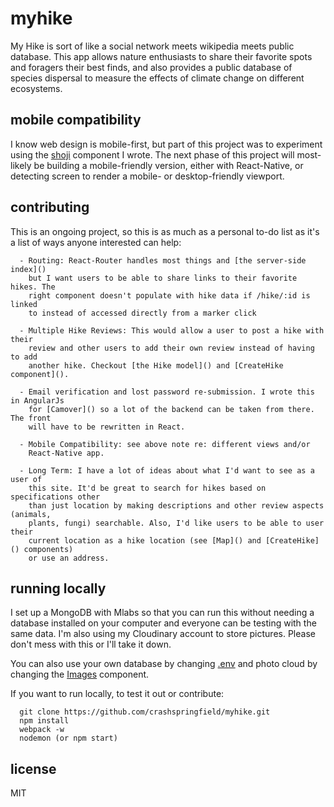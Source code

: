 # myhike
My Hike is sort of like a social network meets wikipedia meets public database.
This app allows nature enthusiasts to share their favorite spots and foragers
their best finds, and also provides a public database of species dispersal
to measure the effects of climate change on different ecosystems.

## mobile compatibility
I know web design is mobile-first, but part of this project was to experiment using
the [shoji](https://crashspringfield.github.io/shoji/) component I wrote. The next phase
of this project will most-likely be building a mobile-friendly version, either with
React-Native, or detecting screen to render a mobile- or desktop-friendly viewport.

## contributing
This is an ongoing project, so this is as much as a personal to-do list as it's a
list of ways anyone interested can help:

      - Routing: React-Router handles most things and [the server-side index]()
        but I want users to be able to share links to their favorite hikes. The
        right component doesn't populate with hike data if /hike/:id is linked
        to instead of accessed directly from a marker click

      - Multiple Hike Reviews: This would allow a user to post a hike with their
        review and other users to add their own review instead of having to add
        another hike. Checkout [the Hike model]() and [CreateHike component]().

      - Email verification and lost password re-submission. I wrote this in AngularJs
        for [Camover]() so a lot of the backend can be taken from there. The front
        will have to be rewritten in React.

      - Mobile Compatibility: see above note re: different views and/or
        React-Native app.

      - Long Term: I have a lot of ideas about what I'd want to see as a user of
        this site. It'd be great to search for hikes based on specifications other
        than just location by making descriptions and other review aspects (animals,
        plants, fungi) searchable. Also, I'd like users to be able to user their
        current location as a hike location (see [Map]() and [CreateHike]() components)
        or use an address.

## running locally

  I set up a MongoDB with Mlabs so that you can run this without needing a database
  installed on your computer and everyone can be testing with the same data. I'm
  also using my Cloudinary account to store pictures. Please don't mess with this
  or I'll take it down.

  You can also use your own database by changing [.env]() and photo cloud by changing
  the [Images]() component.

  If you want to run locally, to test it out or contribute:

      git clone https://github.com/crashspringfield/myhike.git
      npm install
      webpack -w
      nodemon (or npm start)

## license
MIT
